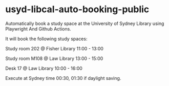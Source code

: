 # usyd-libcal-auto-booking-public

Automatically book a study space at the University of Sydney Library using Playwright And Github Actions.


It will book the following study spaces:

Study room 202 @ Fisher Library 11:00 - 13:00

Study room M108 @ Law Library 13:00 - 15:00

Desk 17 @ Law Library 10:00 - 16:00


Execute at Sydney time 00:30, 01:30 if daylight saving.